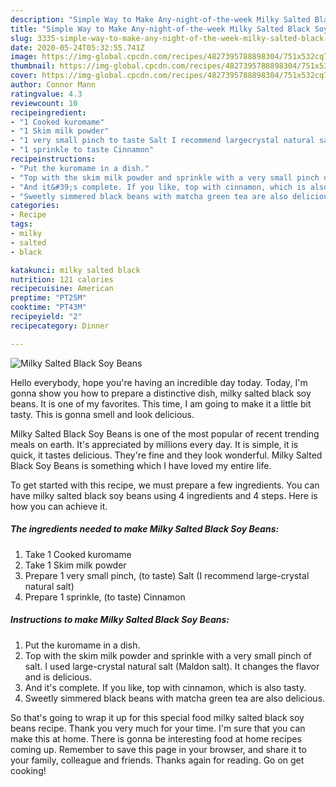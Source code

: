 ```yaml
---
description: "Simple Way to Make Any-night-of-the-week Milky Salted Black Soy Beans"
title: "Simple Way to Make Any-night-of-the-week Milky Salted Black Soy Beans"
slug: 3335-simple-way-to-make-any-night-of-the-week-milky-salted-black-soy-beans
date: 2020-05-24T05:32:55.741Z
image: https://img-global.cpcdn.com/recipes/4827395788898304/751x532cq70/milky-salted-black-soy-beans-recipe-main-photo.jpg
thumbnail: https://img-global.cpcdn.com/recipes/4827395788898304/751x532cq70/milky-salted-black-soy-beans-recipe-main-photo.jpg
cover: https://img-global.cpcdn.com/recipes/4827395788898304/751x532cq70/milky-salted-black-soy-beans-recipe-main-photo.jpg
author: Connor Mann
ratingvalue: 4.3
reviewcount: 10
recipeingredient:
- "1 Cooked kuromame"
- "1 Skim milk powder"
- "1 very small pinch to taste Salt I recommend largecrystal natural salt"
- "1 sprinkle to taste Cinnamon"
recipeinstructions:
- "Put the kuromame in a dish."
- "Top with the skim milk powder and sprinkle with a very small pinch of salt. I used large-crystal natural salt (Maldon salt). It changes the flavor and is delicious."
- "And it&#39;s complete. If you like, top with cinnamon, which is also tasty."
- "Sweetly simmered black beans with matcha green tea are also delicious."
categories:
- Recipe
tags:
- milky
- salted
- black

katakunci: milky salted black 
nutrition: 121 calories
recipecuisine: American
preptime: "PT25M"
cooktime: "PT43M"
recipeyield: "2"
recipecategory: Dinner

---
```



![Milky Salted Black Soy Beans](https://img-global.cpcdn.com/recipes/4827395788898304/751x532cq70/milky-salted-black-soy-beans-recipe-main-photo.jpg)

Hello everybody, hope you're having an incredible day today. Today, I'm gonna show you how to prepare a distinctive dish, milky salted black soy beans. It is one of my favorites. This time, I am going to make it a little bit tasty. This is gonna smell and look delicious.

Milky Salted Black Soy Beans is one of the most popular of recent trending meals on earth. It's appreciated by millions every day. It is simple, it is quick, it tastes delicious. They're fine and they look wonderful. Milky Salted Black Soy Beans is something which I have loved my entire life.




To get started with this recipe, we must prepare a few ingredients. You can have milky salted black soy beans using 4 ingredients and 4 steps. Here is how you can achieve it.

<!--inarticleads1-->

##### The ingredients needed to make Milky Salted Black Soy Beans:

1. Take 1 Cooked kuromame
1. Take 1 Skim milk powder
1. Prepare 1 very small pinch, (to taste) Salt (I recommend large-crystal natural salt)
1. Prepare 1 sprinkle, (to taste) Cinnamon




<!--inarticleads2-->

##### Instructions to make Milky Salted Black Soy Beans:

1. Put the kuromame in a dish.
1. Top with the skim milk powder and sprinkle with a very small pinch of salt. I used large-crystal natural salt (Maldon salt). It changes the flavor and is delicious.
1. And it&#39;s complete. If you like, top with cinnamon, which is also tasty.
1. Sweetly simmered black beans with matcha green tea are also delicious.




So that's going to wrap it up for this special food milky salted black soy beans recipe. Thank you very much for your time. I'm sure that you can make this at home. There is gonna be interesting food at home recipes coming up. Remember to save this page in your browser, and share it to your family, colleague and friends. Thanks again for reading. Go on get cooking!
